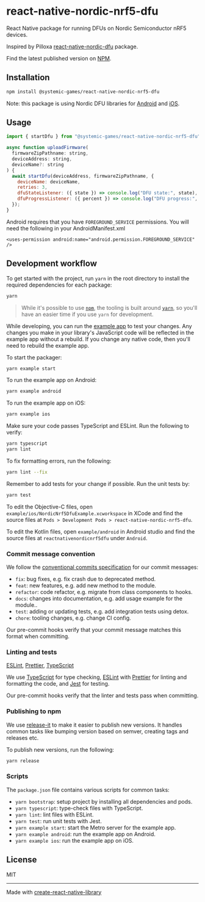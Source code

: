 # react-native-nordic-nrf5-dfu

React Native package for running DFUs on Nordic Semiconductor nRF5 devices.

Inspired by Pilloxa [react-native-nordic-dfu](
    https://github.com/Pilloxa/react-native-nordic-dfu
) package.

Find the latest published version on [NPM](
  https://www.npmjs.com/package/@systemic-games/react-native-nordic-nrf5-dfu
).

## Installation

```sh
npm install @systemic-games/react-native-nordic-nrf5-dfu
```

Note: this package is using Nordic DFU libraries for [Android](
  https://github.com/NordicSemiconductor/Android-DFU-Library
) and [iOS](
  https://github.com/NordicSemiconductor/IOS-DFU-Library
).

## Usage

```js
import { startDfu } from "@systemic-games/react-native-nordic-nrf5-dfu";

async function uploadFirmware(
  firmwareZipPathname: string,
  deviceAddress: string,
  deviceName?: string
) {
  await startDfu(deviceAddress, firmwareZipPathname, {
    deviceName: deviceName,
    retries: 3,
    dfuStateListener: ({ state }) => console.log("DFU state:", state),
    dfuProgressListener: ({ percent }) => console.log("DFU progress:", percent),
  });
}
```

Android requires that you have `FOREGROUND_SERVICE` permissions.
You will need the following in your AndroidManifest.xml

```
<uses-permission android:name="android.permission.FOREGROUND_SERVICE" />
```

## Development workflow

To get started with the project, run `yarn` in the root directory to install the required dependencies for each package:

```sh
yarn
```

> While it's possible to use [`npm`](https://github.com/npm/cli), the tooling is built around [`yarn`](https://classic.yarnpkg.com/), so you'll have an easier time if you use `yarn` for development.

While developing, you can run the [example app](/example/) to test your changes. Any changes you make in your library's JavaScript code will be reflected in the example app without a rebuild. If you change any native code, then you'll need to rebuild the example app.

To start the packager:

```sh
yarn example start
```

To run the example app on Android:

```sh
yarn example android
```

To run the example app on iOS:

```sh
yarn example ios
```

Make sure your code passes TypeScript and ESLint. Run the following to verify:

```sh
yarn typescript
yarn lint
```

To fix formatting errors, run the following:

```sh
yarn lint --fix
```

Remember to add tests for your change if possible. Run the unit tests by:

```sh
yarn test
```

To edit the Objective-C files, open `example/ios/NordicNrf5DfuExample.xcworkspace` in XCode and find the source files at `Pods > Development Pods > react-native-nordic-nrf5-dfu`.

To edit the Kotlin files, open `example/android` in Android studio and find the source files at `reactnativenordicnrf5dfu` under `Android`.

### Commit message convention

We follow the [conventional commits specification](https://www.conventionalcommits.org/en) for our commit messages:

- `fix`: bug fixes, e.g. fix crash due to deprecated method.
- `feat`: new features, e.g. add new method to the module.
- `refactor`: code refactor, e.g. migrate from class components to hooks.
- `docs`: changes into documentation, e.g. add usage example for the module..
- `test`: adding or updating tests, e.g. add integration tests using detox.
- `chore`: tooling changes, e.g. change CI config.

Our pre-commit hooks verify that your commit message matches this format when committing.

### Linting and tests

[ESLint](https://eslint.org/), [Prettier](https://prettier.io/), [TypeScript](https://www.typescriptlang.org/)

We use [TypeScript](https://www.typescriptlang.org/) for type checking, [ESLint](https://eslint.org/) with [Prettier](https://prettier.io/) for linting and formatting the code, and [Jest](https://jestjs.io/) for testing.

Our pre-commit hooks verify that the linter and tests pass when committing.

### Publishing to npm

We use [release-it](https://github.com/release-it/release-it) to make it easier to publish new versions. It handles common tasks like bumping version based on semver, creating tags and releases etc.

To publish new versions, run the following:

```sh
yarn release
```

### Scripts

The `package.json` file contains various scripts for common tasks:

- `yarn bootstrap`: setup project by installing all dependencies and pods.
- `yarn typescript`: type-check files with TypeScript.
- `yarn lint`: lint files with ESLint.
- `yarn test`: run unit tests with Jest.
- `yarn example start`: start the Metro server for the example app.
- `yarn example android`: run the example app on Android.
- `yarn example ios`: run the example app on iOS.

## License

MIT

---

Made with [create-react-native-library](https://github.com/callstack/react-native-builder-bob)
